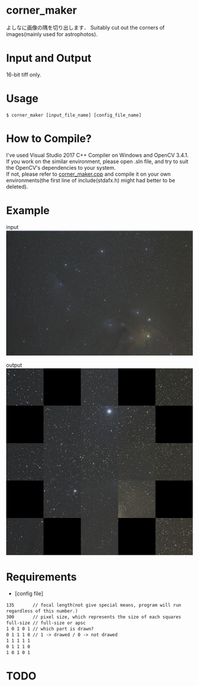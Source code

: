 # corner_maker
よしなに画像の隅を切り出します．
Suitably cut out the corners of images(mainly used for astrophotos).

# Input and Output
16-bit tiff only.

# Usage
```
$ corner_maker [input_file_name] [config_file_name]
```

# How to Compile?
I've used Visual Studio 2017 C++ Compiler on Windows and OpenCV 3.4.1.
If you work on the similar environment, please open .sln file, and try to suit the OpenCV's dependencies to your system.  
If not, please refer to [corner_maker.cpp](corner_maker/corner_maker.cpp) and compile it on your own environments(the first line of include(stdafx.h) might had better to be deleted).

# Example
input
![](image/input.jpg)

output
![](image/output.jpg)

# Requirements
* [config file] 
```
135       // focal length(not give special means, program will run regardless of this number.)
300       // pixel size, which represents the size of each squares
full-size // full-size or apsc
1 0 1 0 1 // which part is drawn? 
0 1 1 1 0 // 1 -> drawed / 0 -> not drawed
1 1 1 1 1
0 1 1 1 0
1 0 1 0 1
```

# TODO
